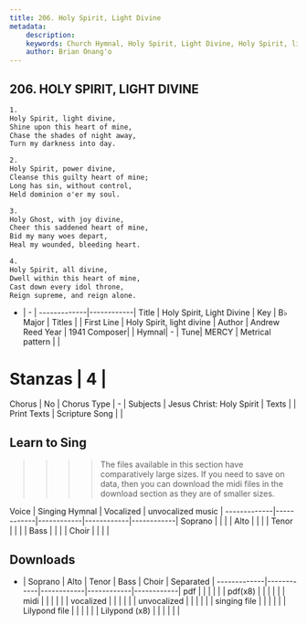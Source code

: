 ```yaml
---
title: 206. Holy Spirit, Light Divine
metadata:
    description: 
    keywords: Church Hymnal, Holy Spirit, Light Divine, Holy Spirit, light divine, 
    author: Brian Onang'o
---
```



## 206. HOLY SPIRIT, LIGHT DIVINE

```txt
1.
Holy Spirit, light divine,
Shine upon this heart of mine,
Chase the shades of night away,
Turn my darkness into day.

2.
Holy Spirit, power divine,
Cleanse this guilty heart of mine;
Long has sin, without control,
Held dominion o'er my soul.

3.
Holy Ghost, with joy divine,
Cheer this saddened heart of mine,
Bid my many woes depart,
Heal my wounded, bleeding heart.

4.
Holy Spirit, all divine,
Dwell within this heart of mine,
Cast down every idol throne,
Reign supreme, and reign alone.

```

- |   -  |
-------------|------------|
Title | Holy Spirit, Light Divine |
Key | B♭ Major |
Titles |  |
First Line | Holy Spirit, light divine |
Author | Andrew Reed
Year | 1941
Composer|  |
Hymnal|  - |
Tune| MERCY |
Metrical pattern | |
# Stanzas | 4 |
Chorus | No |
Chorus Type | - |
Subjects | Jesus Christ: Holy Spirit |
Texts |  |
Print Texts | 
Scripture Song |  |
  
## Learn to Sing

>>>> The files available in this section have comparatively large sizes. If you need to save on data, then you can download the midi files in the download section as they are of smaller sizes.

Voice |  Singing Hymnal | Vocalized | unvocalized music |
-------------|------------|------------|------------|------------|
Soprano | | | |
Alto | | | |
Tenor | | | |
Bass | | | |
Choir | | | |

## Downloads

- |  Soprano | Alto | Tenor | Bass | Choir | Separated |
-------------|------------|------------|------------|------------|
pdf | | | | | |
pdf(x8) | | | | | |
midi | | | | | |
vocalized | | | | | |
unvocalized | | | | | |
singing file | | | | | |
Lilypond file | | | | | |
Lilypond (x8) | | | | | |
  